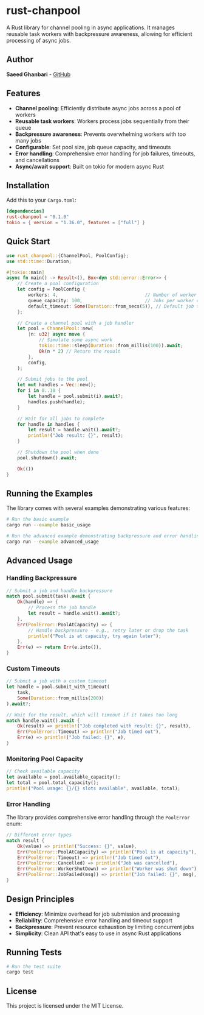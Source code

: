 # rust-chanpool

A Rust library for channel pooling in async applications. It manages reusable task workers with backpressure awareness, allowing for efficient processing of async jobs.

## Author

**Saeed Ghanbari** - [GitHub](https://github.com/sgh370)

## Features

- **Channel pooling**: Efficiently distribute async jobs across a pool of workers
- **Reusable task workers**: Workers process jobs sequentially from their queue
- **Backpressure awareness**: Prevents overwhelming workers with too many jobs
- **Configurable**: Set pool size, job queue capacity, and timeouts
- **Error handling**: Comprehensive error handling for job failures, timeouts, and cancellations
- **Async/await support**: Built on tokio for modern async Rust

## Installation

Add this to your `Cargo.toml`:

```toml
[dependencies]
rust-chanpool = "0.1.0"
tokio = { version = "1.36.0", features = ["full"] }
```

## Quick Start

```rust
use rust_chanpool::{ChannelPool, PoolConfig};
use std::time::Duration;

#[tokio::main]
async fn main() -> Result<(), Box<dyn std::error::Error>> {
    // Create a pool configuration
    let config = PoolConfig {
        workers: 4,                                // Number of worker threads
        queue_capacity: 100,                       // Jobs per worker queue
        default_timeout: Some(Duration::from_secs(5)), // Default job timeout
    };

    // Create a channel pool with a job handler
    let pool = ChannelPool::new(
        |n: u32| async move {
            // Simulate some async work
            tokio::time::sleep(Duration::from_millis(100)).await;
            Ok(n * 2) // Return the result
        },
        config,
    );

    // Submit jobs to the pool
    let mut handles = Vec::new();
    for i in 0..10 {
        let handle = pool.submit(i).await?;
        handles.push(handle);
    }

    // Wait for all jobs to complete
    for handle in handles {
        let result = handle.wait().await?;
        println!("Job result: {}", result);
    }

    // Shutdown the pool when done
    pool.shutdown().await;

    Ok(())
}
```

## Running the Examples

The library comes with several examples demonstrating various features:

```bash
# Run the basic example
cargo run --example basic_usage

# Run the advanced example demonstrating backpressure and error handling
cargo run --example advanced_usage
```

## Advanced Usage

### Handling Backpressure

```rust
// Submit a job and handle backpressure
match pool.submit(task).await {
    Ok(handle) => {
        // Process the job handle
        let result = handle.wait().await?;
    },
    Err(PoolError::PoolAtCapacity) => {
        // Handle backpressure - e.g., retry later or drop the task
        println!("Pool is at capacity, try again later");
    },
    Err(e) => return Err(e.into()),
}
```

### Custom Timeouts

```rust
// Submit a job with a custom timeout
let handle = pool.submit_with_timeout(
    task,
    Some(Duration::from_millis(200))
).await?;

// Wait for the result, which will timeout if it takes too long
match handle.wait().await {
    Ok(result) => println!("Job completed with result: {}", result),
    Err(PoolError::Timeout) => println!("Job timed out"),
    Err(e) => println!("Job failed: {}", e),
}
```

### Monitoring Pool Capacity

```rust
// Check available capacity
let available = pool.available_capacity();
let total = pool.total_capacity();
println!("Pool usage: {}/{} slots available", available, total);
```

### Error Handling

The library provides comprehensive error handling through the `PoolError` enum:

```rust
// Different error types
match result {
    Ok(value) => println!("Success: {}", value),
    Err(PoolError::PoolAtCapacity) => println!("Pool is at capacity"),
    Err(PoolError::Timeout) => println!("Job timed out"),
    Err(PoolError::Cancelled) => println!("Job was cancelled"),
    Err(PoolError::WorkerShutDown) => println!("Worker was shut down"),
    Err(PoolError::JobFailed(msg)) => println!("Job failed: {}", msg),
}
```

## Design Principles

- **Efficiency**: Minimize overhead for job submission and processing
- **Reliability**: Comprehensive error handling and timeout support
- **Backpressure**: Prevent resource exhaustion by limiting concurrent jobs
- **Simplicity**: Clean API that's easy to use in async Rust applications

## Running Tests

```bash
# Run the test suite
cargo test
```

## License

This project is licensed under the MIT License.
